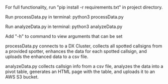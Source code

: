 For full functionality, run "pip install -r requirements.txt" in project directory. 

Run processData.py in terminal: python3 processData.py 

Run analyzeData.py in terminal: python3 analyzeData.py 

Add "-h" to command to view arguments that can be set

processData.py connects to a DX Cluster, collects all spotted callsigns from a provided spotter, 
enhances the data for each spotted callsign, and uploads the enhanced data to a csv file.

analyzeData.py collects callsign info from a csv file, analyzes the data into a pivot table, 
generates an HTML page with the table, and uploads it to an AWS S3 bucket.
